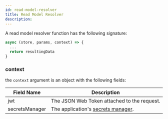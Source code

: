 ```yaml
---
id: read-model-resolver
title: Read Model Resolver
description:
---
```


A read model resolver function has the following signature:

```js
async (store, params, context) => {
  ...
  return resultingData
}
```

### context

the `context` argument is an object with the following fields:

| Field Name     | Description                                                                     |
| -------------- | ------------------------------------------------------------------------------- |
| jwt            | The JSON Web Token attached to the request.                                     |
| secretsManager | The application's [secrets manager](../advanced-techniques.md#storing-secrets). |
